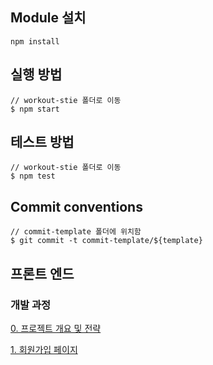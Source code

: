 ## Module 설치
```shell
npm install
```

## 실행 방법
```shell
// workout-stie 폴더로 이동
$ npm start
```

## 테스트 방법
```shell
// workout-stie 폴더로 이동
$ npm test
```
## Commit conventions
```shell
// commit-template 폴더에 위치함
$ git commit -t commit-template/${template}
```
## 프론트 엔드

### 개발 과정 
[0. 프로젝트 개요 및 전략](https://velog.io/@whow1101/0.-%ED%94%84%EB%A1%9C%EC%A0%9D%ED%8A%B8-%EA%B0%9C%EC%9A%94-%EB%B0%8F-%EC%A0%84%EB%9E%B5)

[1. 회원가입 페이지](https://velog.io/@whow1101/1.-%ED%9A%8C%EC%9B%90%EA%B0%80%EC%9E%85-%ED%8E%98%EC%9D%B4%EC%A7%80)
